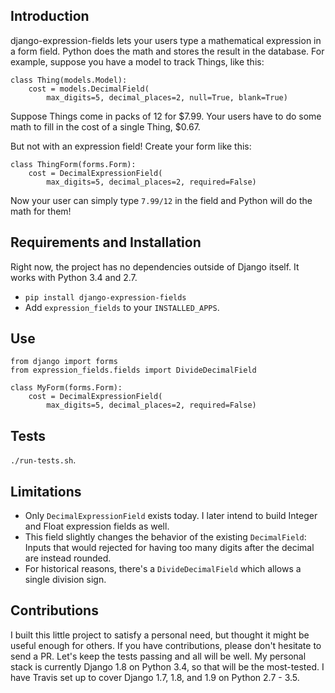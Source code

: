 Introduction
------------

django-expression-fields lets your users type a mathematical expression in a form field.
Python does the math and stores the result in the database. For example, suppose you have a model to track Things, like this:

    class Thing(models.Model):
    	cost = models.DecimalField(
    		max_digits=5, decimal_places=2, null=True, blank=True)

Suppose Things come in packs of 12 for $7.99. Your users have to do some math to fill in the cost of a single Thing, $0.67.

But not with an expression field! Create your form like this:

	class ThingForm(forms.Form):
		cost = DecimalExpressionField(
			max_digits=5, decimal_places=2, required=False)

Now your user can simply type `7.99/12` in the field and Python will do the math for them!


Requirements and Installation
-----------------------------

Right now, the project has no dependencies outside of Django itself.
It works with Python 3.4 and 2.7.

* `pip install django-expression-fields`
* Add `expression_fields` to your `INSTALLED_APPS`.


Use
---

	from django import forms
	from expression_fields.fields import DivideDecimalField

	class MyForm(forms.Form):
		cost = DecimalExpressionField(
			max_digits=5, decimal_places=2, required=False)


Tests
-----

`./run-tests.sh`.


Limitations
-----------

* Only `DecimalExpressionField` exists today. I later intend to build Integer and Float expression fields as well.
* This field slightly changes the behavior of the existing `DecimalField`: Inputs that would rejected for having too many digits after the decimal are instead rounded.
* For historical reasons, there's a `DivideDecimalField` which allows a single division sign.


Contributions
-------------

I built this little project to satisfy a personal need, but thought it might be useful enough for others.
If you have contributions, please don't hesitate to send a PR.
Let's keep the tests passing and all will be well.
My personal stack is currently Django 1.8 on Python 3.4, so that will be the most-tested.
I have Travis set up to cover Django 1.7, 1.8, and 1.9 on Python 2.7 - 3.5.
